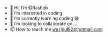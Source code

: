 - 👋 Hi, I’m @Rashob
- 👀 I’m interested in coding 
- 🌱 I’m currently learning coding 	😁
- 💞️ I’m looking to collaborate on ...
- 📫 How to reach me washiul92@hotmail.com

<!---
Rashob/Rashob is a ✨ special ✨ repository because its `README.md` (this file) appears on your GitHub profile.
You can click the Preview link to take a look at your changes.
--->
